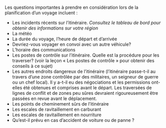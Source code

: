 [Title]: # (Quelques facteurs)
[Order]: # (2)

Les questions importantes à prendre en considération lors de la planification d’un voyage incluent :

* Les incidents récents sur l’itinéraire. *Consultez le tableau de bord pour obtenir des informations sur votre région*
* La météo
* La durée du voyage, l’heure de départ et d’arrivée
* Devriez-vous voyager en convoi avec un autre véhicule?
* L’horaire des communications
* Les postes de contrôle sur l’itinéraire. Quelle est la procédure pour les traverser? (voir la leçon « Les postes de contrôle » pour obtenir des conseils à ce sujet)
* Les autres endroits dangereux de l’itinéraire (l’itinéraire passe-t-il au travers d’une zone contrôlée par des militaires, un seigneur de guerre ou un chef local). Il y a-t-il eu des négociations et les permissions ont-elles été obtenues et comprises avant le départ. Les traversées de lignes de conflit et de zones peu sûres devraient rigoureusement être passées en revue avant le déplacement.
* Les points de cheminement sûrs de l’itinéraire
* Les escales de ravitaillement en carburant
* Les escales de ravitaillement en nourriture
* Qu’est-il prévu en cas d’accident de voiture ou de panne ?